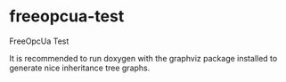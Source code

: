 # freeopcua-test
FreeOpcUa Test

It is recommended to run doxygen with the graphviz package installed to generate nice inheritance tree graphs.
